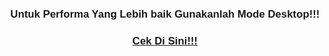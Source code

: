 <body>
    <h1 style="font-family:'Gill Sans', 'Gill Sans MT', Calibri, 'Trebuchet MS', sans-serif;font-size:larger; text-align:center;">Untuk Performa Yang Lebih baik Gunakanlah Mode Desktop!!!</h1>
    <h2 style="font-family:'Gill Sans', 'Gill Sans MT', Calibri, 'Trebuchet MS', sans-serif;font-size:larger; text-align:center;"><a href="https://lamztempe.vercel.app">Cek Di Sini!!!</a></h2>
</body>
